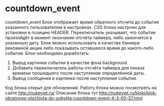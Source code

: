 # countdown_event
countdown_event
Блок отображает время обратного отсчета до события указанного пользователем в настройках. CSS блока настроен для установки в позицию HEADER.
Переключатель указывает, что событие произойдёт в момент окончания отсчёта таймера, либо закончится в указанную дату.
Блок можно использовать в качестве баннера рекламной акции либо показывать оставшееся время до какого-либо события.
Блок необходимо доработать:
1. Вывод картинки события в качестве фона background.
2. Добавить переключатель работы отсчёта таймера для показа времени прошедшего после наступления определённой даты.
3. Вывод сообщения и картинки после наступления события.

Код блока открыт для обновлений.
Работу блока можно посмотреть на сайте http://nukeviet.ru/
Описание блока тут http://nukeviet.ru/bloki/blok-obratnogo-otschjota-do-sobytija-countdown-event-4-3-00-37.html
